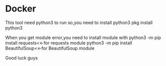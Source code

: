 # Docker
This tool need python3 to run so,you need to install python3
pkg install python3

When you get module error,you need to install module
with 
python3 -m pip install requests<<-for requests module
python3 -m pip install BeautifulSoup<<-for BeautifulSoup module

Good luck guys
